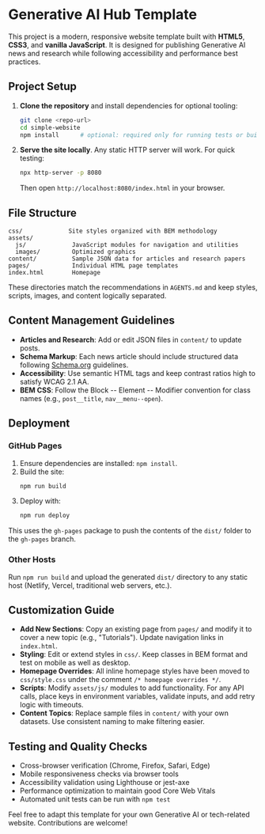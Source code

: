 # Generative AI Hub Template

This project is a modern, responsive website template built with **HTML5**, **CSS3**, and **vanilla JavaScript**. It is designed for publishing Generative AI news and research while following accessibility and performance best practices.

## Project Setup
1. **Clone the repository** and install dependencies for optional tooling:
   ```bash
   git clone <repo-url>
   cd simple-website
   npm install      # optional: required only for running tests or build scripts
   ```
2. **Serve the site locally**. Any static HTTP server will work. For quick testing:
   ```bash
   npx http-server -p 8080
   ```
   Then open `http://localhost:8080/index.html` in your browser.

## File Structure
```
css/             Site styles organized with BEM methodology
assets/
  js/             JavaScript modules for navigation and utilities
  images/         Optimized graphics
content/          Sample JSON data for articles and research papers
pages/            Individual HTML page templates
index.html        Homepage
```
These directories match the recommendations in `AGENTS.md` and keep styles, scripts, images, and content logically separated.

## Content Management Guidelines
- **Articles and Research**: Add or edit JSON files in `content/` to update posts.
- **Schema Markup**: Each news article should include structured data following [Schema.org](https://schema.org/Article) guidelines.
- **Accessibility**: Use semantic HTML tags and keep contrast ratios high to satisfy WCAG&nbsp;2.1&nbsp;AA.
- **BEM CSS**: Follow the Block&nbsp;-- Element&nbsp;-- Modifier convention for class names (e.g., `post__title`, `nav__menu--open`).

## Deployment
### GitHub Pages
1. Ensure dependencies are installed: `npm install`.
2. Build the site:
   ```bash
   npm run build
   ```
3. Deploy with:
   ```bash
   npm run deploy
   ```
This uses the `gh-pages` package to push the contents of the `dist/` folder to the `gh-pages` branch.

### Other Hosts
Run `npm run build` and upload the generated `dist/` directory to any static host (Netlify, Vercel, traditional web servers, etc.).

## Customization Guide
- **Add New Sections**: Copy an existing page from `pages/` and modify it to cover a new topic (e.g., "Tutorials"). Update navigation links in `index.html`.
- **Styling**: Edit or extend styles in `css/`. Keep classes in BEM format and test on mobile as well as desktop.
- **Homepage Overrides**: All inline homepage styles have been moved to `css/style.css` under the comment `/* homepage overrides */`.
- **Scripts**: Modify `assets/js/` modules to add functionality. For any API calls, place keys in environment variables, validate inputs, and add retry logic with timeouts.
- **Content Topics**: Replace sample files in `content/` with your own datasets. Use consistent naming to make filtering easier.

## Testing and Quality Checks
- Cross-browser verification (Chrome, Firefox, Safari, Edge)
- Mobile responsiveness checks via browser tools
- Accessibility validation using Lighthouse or jest-axe
- Performance optimization to maintain good Core Web Vitals
- Automated unit tests can be run with `npm test`

Feel free to adapt this template for your own Generative AI or tech-related website. Contributions are welcome!

